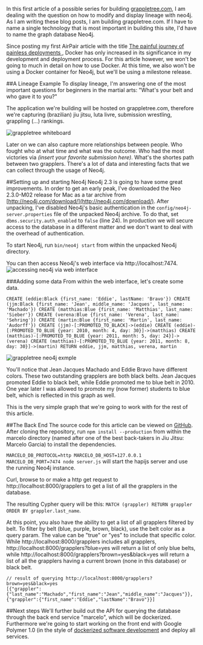 In this first article of a possible series for building [grappletree.com](http://www.grappletree.com), I am dealing with the question on how to modify and display lineage with neo4j. As I am writing these blog posts, I am building grappletree.com. If I have to name a single technology that is most important in building this site, I'd have to name the graph database Neo4j.

Since posting my first AirPair article with the title [The painful journey of painless deployments
](https://www.airpair.com/docker/posts/the-painful-journey-of-painless-deployments), Docker has only increased in its significance in my development and deployment process. For this article however, we won't be going to much in detail on how to use Docker. At this time, we also won't be using a Docker container for Neo4j, but we'll be using a milestone release.

##A Lineage Example
To display lineage, I'm answering one of the most important questions for beginners in the martial arts: "What's your belt and who gave it to you?"

The application we're building will be hosted on grappletree.com, therefore we're capturing (brazilian) jiu jitsu, luta livre, submission wrestling, grappling (...) rankings.

![grappletree whiteboard](http://16d52.http.sjc01.cdn.softlayer.net/grappletree_airpair_article/grappletree_whiteboard_simple.JPG)

Later on we can also capture more relationships between people. Who fought who at what time and what was the outcome. Who had the most victories via *(insert your favorite submission here)*. What's the shortes path between two grapplers. There's a lot of data and interesting facts that we can collect through the usage of Neo4j.

##Setting up and starting Neo4j
Neo4j 2.3 is going to have some great improvements. In order to get an early peak, I've downloaded the Neo 2.3.0-M02 release for Mac as a tar archive from [http://neo4j.com/download/](http://neo4j.com/download/). After unpacking, I've disabled Neo4j's basic authentication in the ```config/neo4j-server.properties``` file of the unpacked Neo4j archive. To do that, set ```dbms.security.auth_enabled``` to ```false``` (line 24). In production we will secure access to the database in a different matter and we don't want to deal with the overhead of authentication.

To start Neo4j, run ```bin/neo4j start``` from within the unpacked Neo4j directory.

You can then access Neo4j's web interface via http://localhost:7474.
![accessing neo4j via web interface](http://16d52.http.sjc01.cdn.softlayer.net/grappletree_airpair_article/Screen%20Shot%202015-06-18%20at%201.06.45%20PM.png)

###Adding some data
From within the web interface, let's create some data.

```
CREATE (eddie:Black {first_name: 'Eddie', lastName: 'Bravo'}) CREATE (jjm:Black {first_name: 'Jean', middle_name: 'Jacques', last_name: 'Machado'}) CREATE (matthias:Blue {first_name: 'Matthias', last_name: 'Sieber'}) CREATE (verena:Blue {first_name: 'Verena', last_name: 'Sehring'}) CREATE (martin:Blue {first_name: 'Martin', last_name: 'Audorff'}) CREATE (jjm)-[:PROMOTED_TO_BLACK]->(eddie) CREATE (eddie)-[:PROMOTED_TO_BLUE {year: 2010, month: 4, day: 30}]->(matthias) CREATE (matthias)-[:PROMOTED_TO_BLUE {year: 2011, month: 5, day: 24}]->(verena) CREATE (matthias)-[:PROMOTED_TO_BLUE {year: 2011, month: 8, day: 30}]->(martin) RETURN eddie, jjm, matthias, verena, martin
```

![grappletree neo4j exmple](http://16d52.http.sjc01.cdn.softlayer.net/grappletree_airpair_article/grappletree_neo4j_example.png)

You'll notice that Jean Jacques Machado and Eddie Bravo have different colors. These two outstanding grapplers are both black belts. Jean Jacques promoted Eddie to black belt, while Eddie promoted me to blue belt in 2010. One year later I was allowed to promote my (now former) students to blue belt, which is reflected in this graph as well.

This is the very simple graph that we're going to work with for the rest of this article.

##The Back End
The source code for this article can be viewed on [GitHub](https://github.com/manonthemat/Grappletree/tree/article1). After cloning the repository, run ```npm install --production``` from within the marcelo directory (named after one of the best back-takers in Jiu Jitsu: Marcelo Garcia) to install the dependencies.

```MARCELO_DB_PROTOCOL=http MARCELO_DB_HOST=127.0.0.1 MARCELO_DB_PORT=7474 node server.js``` will start the hapijs server and use the running Neo4j instance.

Curl, browse to or make a http get request to http://localhost:8000/grapplers to get a list of all the grapplers in the database.

The resulting Cypher query will be this: ```MATCH (grappler) RETURN grappler ORDER BY grappler.last_name```.

At this point, you also have the ability to get a list of all grapplers filtered by belt. To filter by belt (blue, purple, brown, black), use the belt color as a query param. The value can be "true" or "yes" to include that specific color. While http://localhost:8000/grapplers includes all grapplers, http://localhost:8000/grapplers?blue=yes will return a list of only blue belts, while http://localhost:8000/grapplers?brown=yes&black=yes will return a list of all the grapplers having a current brown (none in this database) or black belt.

```
// result of querying http://localhost:8000/grapplers?brown=yes&black=yes
[{"grappler":{"last_name":"Machado","first_name":"Jean","middle_name":"Jacques"}},{"grappler":{"first_name":"Eddie","lastName":"Bravo"}}]
```

##Next steps
We'll further build out the API for querying the database through the back end service "marcelo", which will be dockerized. Furthermore we're going to start working on the front end with Google Polymer 1.0 (in the style of [dockerized software development](https://www.airpair.com/docker/posts/dockerized-software-development) and deploy all services.
